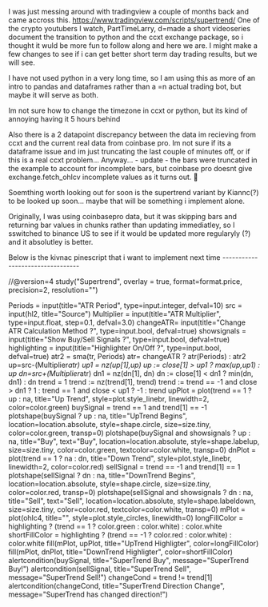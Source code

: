 I was just messing around with tradingview a couple of months back and came accross this. https://www.tradingview.com/scripts/supertrend/
One of the crypto youtubers I watch, PartTimeLarry, d=made a short videoseries document the transition to python and the ccxt exchange package, so i thought it wuld be more fun to follow
along and here we are. I might make a few changes to see if i can get better short term day trading results, but we will see.

I have not used python in a very long time, so I am using this as more of an intro to pandas and dataframes rather than a =n actual trading bot, but maybe it will serve as both.

Im not sure how to change the timezone in ccxt or python, but its kind of annoying having it 5 hours behind

Also there is a 2 datapoint discrepancy between the data im recieving from ccxt and the current real data from coinbase pro. Im not sure if its a dataframe issue and im just truncating the last couple of minutes off, or if this is a real ccxt problem... Anyway... - update - the bars were truncated in the example to account for incomplete bars, but coinbase pro doesnt give exchange.fetch_ohlcv incomplete values as it turns out. :shrug:

Soemthing worth looking out for soon is the supertrend variant by Kiannc(?) to be looked up soon... maybe that will be something i implement alone.

Originally, I was using coinbasepro data, but it was skipping bars and returning bar values in chunks rather than updating immediatley, so I sswitched to binance US to see if it would be updated more regularyly (?) and it absolutley is better.

Below is the kivnac pinescript that i want to implement next time ---------------------------------

//@version=4
study("Supertrend", overlay = true, format=format.price, precision=2, resolution="")

Periods = input(title="ATR Period", type=input.integer, defval=10)
src = input(hl2, title="Source")
Multiplier = input(title="ATR Multiplier", type=input.float, step=0.1, defval=3.0)
changeATR= input(title="Change ATR Calculation Method ?", type=input.bool, defval=true)
showsignals = input(title="Show Buy/Sell Signals ?", type=input.bool, defval=true)
highlighting = input(title="Highlighter On/Off ?", type=input.bool, defval=true)
atr2 = sma(tr, Periods)
atr= changeATR ? atr(Periods) : atr2
up=src-(Multiplier*atr)
up1 = nz(up[1],up)
up := close[1] > up1 ? max(up,up1) : up
dn=src+(Multiplier*atr)
dn1 = nz(dn[1], dn)
dn := close[1] < dn1 ? min(dn, dn1) : dn
trend = 1
trend := nz(trend[1], trend)
trend := trend == -1 and close > dn1 ? 1 : trend == 1 and close < up1 ? -1 : trend
upPlot = plot(trend == 1 ? up : na, title="Up Trend", style=plot.style_linebr, linewidth=2, color=color.green)
buySignal = trend == 1 and trend[1] == -1
plotshape(buySignal ? up : na, title="UpTrend Begins", location=location.absolute, style=shape.circle, size=size.tiny, color=color.green, transp=0)
plotshape(buySignal and showsignals ? up : na, title="Buy", text="Buy", location=location.absolute, style=shape.labelup, size=size.tiny, color=color.green, textcolor=color.white, transp=0)
dnPlot = plot(trend == 1 ? na : dn, title="Down Trend", style=plot.style_linebr, linewidth=2, color=color.red)
sellSignal = trend == -1 and trend[1] == 1
plotshape(sellSignal ? dn : na, title="DownTrend Begins", location=location.absolute, style=shape.circle, size=size.tiny, color=color.red, transp=0)
plotshape(sellSignal and showsignals ? dn : na, title="Sell", text="Sell", location=location.absolute, style=shape.labeldown, size=size.tiny, color=color.red, textcolor=color.white, transp=0)
mPlot = plot(ohlc4, title="", style=plot.style_circles, linewidth=0)
longFillColor = highlighting ? (trend == 1 ? color.green : color.white) : color.white
shortFillColor = highlighting ? (trend == -1 ? color.red : color.white) : color.white
fill(mPlot, upPlot, title="UpTrend Highligter", color=longFillColor)
fill(mPlot, dnPlot, title="DownTrend Highligter", color=shortFillColor)
alertcondition(buySignal, title="SuperTrend Buy", message="SuperTrend Buy!")
alertcondition(sellSignal, title="SuperTrend Sell", message="SuperTrend Sell!")
changeCond = trend != trend[1]
alertcondition(changeCond, title="SuperTrend Direction Change", message="SuperTrend has changed direction!")
